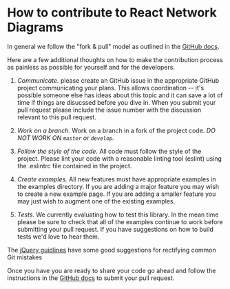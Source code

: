 # How to contribute to React Network Diagrams

In general we follow the "fork & pull" model as outlined in the
[GitHub docs](https://help.github.com/articles/using-pull-requests/).

Here are a few additional thoughts on how to make the contribution process as
painless as possible for yourself and for the developers.

1. *Communicate.* please create an GitHub issue in the appropriate GitHub
project communicating your plans.  This allows coordination -- it's possible
someone else has ideas about this topic and it can save a lot of time if
things are disucssed before you dive in. When you submit your pull request
please include the issue number with the discussion relevant to this pull
request.

2. *Work on a branch.* Work on a branch in a fork of the project code. *DO NOT
WORK ON `master` or `develop`.*

3. *Follow the style of the code.* All code must follow the style of the
project. Please lint your code with a reasonable linting tool (eslint) using
the .eslintrc file contained in the project.

4. *Create examples.* All new features must have appropriate examples in the
examples directory. If you are adding a major feature you may wish to create a
new example page.  If you are adding a smaller feature you may just wish to
augment one of the existing examples.

5. *Tests.* We currently evaluating how to test this library. In the mean time
please be sure to check that all of the examples continue to work before
submitting your pull request. If you have suggestions on how to build tests
we'd love to hear them.

The [jQuery guidlines](http://contribute.jquery.org/commits-and-pull-requests/)
have some good suggestions for rectifying common Git mistakes

Once you have you are ready to share your code go ahead and follow the
instructions in the [GitHub
docs](https://help.github.com/articles/using-pull-requests/) to submit your
pull request.
